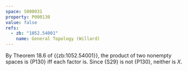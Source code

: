 ```yaml
---
space: S000031
property: P000130
value: false
refs:
  - zb: "1052.54001"
    name: General Topology (Willard)
---
```


By Theorem 18.6 of {{zb:1052.54001}}, the product of two nonempty spaces is {P130} iff each factor is.  Since {S29} is not {P130}, neither is $X$.
